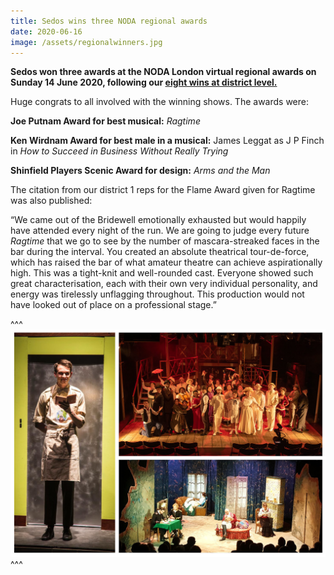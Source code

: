 ```yaml
---
title: Sedos wins three NODA regional awards
date: 2020-06-16
image: /assets/regionalwinners.jpg
---
```

**Sedos won three awards at the NODA London virtual regional awards on Sunday 14 June 2020, following our [eight wins at district level.](https://sedos.co.uk/news/2020-05-15-sedos-wins-eight-noda-district-awards)**

Huge congrats to all involved with the winning shows. The awards were:

**Joe Putnam Award for best musical:** *Ragtime*

**Ken Wirdnam Award for best male in a musical:** James Leggat as J P Finch in *How to Succeed in Business Without Really Trying*

**Shinfield Players Scenic Award for design:** *Arms and the Man*

The citation from our district 1 reps for the Flame Award given for Ragtime was also published:

“We came out of the Bridewell emotionally exhausted but would happily have attended every night of the run. We are going to judge every future *Ragtime* that we go to see by the number of mascara-streaked faces in the bar during the interval. You created an absolute theatrical tour-de-force, which has raised the bar of what amateur theatre can achieve aspirationally high. This was a tight-knit and well-rounded cast. Everyone showed such great characterisation, each with their own very individual personality, and energy was tirelessly unflagging throughout. This production would not have looked out of place on a professional stage.”

^^^ ![](/assets/regionalwinners.jpg)
^^^